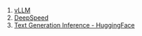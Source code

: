 

1. [vLLM](https://docs.vllm.ai/en/latest/index.html)
2. [DeepSpeed](https://www.deepspeed.ai/)
3. [Text Generation Inference - HuggingFace](https://huggingface.co/docs/text-generation-inference/index)

